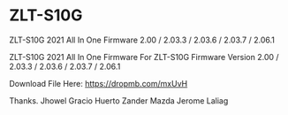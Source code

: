 # ZLT-S10G
ZLT-S10G 2021 All In One Firmware 2.00 / 2.03.3 / 2.03.6 / 2.03.7 / 2.06.1

ZLT-S10G 2021 All In One Firmware
For ZLT-S10G Firmware Version
2.00 / 2.03.3 / 2.03.6 / 2.03.7 / 2.06.1


Download File Here:
https://dropmb.com/mxUvH



Thanks.
Jhowel Gracio Huerto
Zander Mazda
Jerome Laliag
